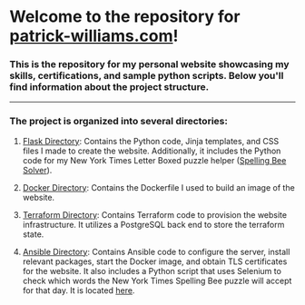 # Welcome to the repository for [patrick-williams.com](https://patrick-williams.com)!

### This is the repository for my personal website showcasing my skills, certifications, and sample python scripts. Below you'll find information about the project structure.
***
### The project is organized into several directories:

1. [Flask Directory](/../../tree/main/flask/): Contains the Python code, Jinja templates, and CSS files I made to create the website. Additionally, it includes the Python code for my New York Times Letter Boxed puzzle helper ([Spelling Bee Solver](/../../blob/main/flask/PatrickWilliamsWebsite/app/lbHelper.py)).

2. [Docker Directory](/../../tree/main/docker/): Contains the Dockerfile I used to build an image of the website.

3. [Terraform Directory](/../../tree/main/terraform/): Contains Terraform code to provision the website infrastructure. It utilizes a PostgreSQL back end to store the terraform state.

4. [Ansible Directory](/../../tree/main/ansible/): Contains Ansible code to configure the server, install relevant packages, start the Docker image, and obtain TLS certificates for the website. It also includes a Python script that uses Selenium to check which words the New York Times Spelling Bee puzzle will accept for that day. It is located [here](/../../blob/main/ansible/roles/patsite/files/app_files/NYTTester.py).
